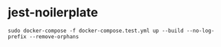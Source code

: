 # jest-noilerplate

`
    sudo docker-compose -f docker-compose.test.yml up --build --no-log-prefix --remove-orphans
`